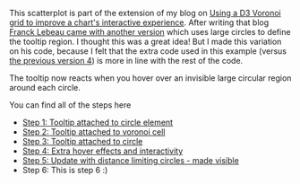 This scatterplot is part of the extension of my blog on [Using a D3 Voronoi grid to improve a chart's interactive experience](http://www.visualcinnamon.com/2015/07/voronoi.html). After writing that blog [Franck Lebeau came with another version](http://bl.ocks.org/Kcnarf/c6e9c98a55287e6cd03aae7080b9ec90) which uses large circles to define the tooltip region. I thought this was a great idea! But I made this variation on his code, because I felt that the extra code used in this example (versus [the previous version 4]((http://bl.ocks.org/nbremer/801c4bb101e86d19a1d0))) is more in line with the rest of the code.

The tooltip now reacts when you hover over an invisible large circular region around each circle.

You can find all of the steps here

- [Step 1: Tooltip attached to circle element](http://bl.ocks.org/nbremer/d5ef6c58f85aba2da48b)
- [Step 2: Tooltip attached to voronoi cell](http://bl.ocks.org/nbremer/65f03d1ebd1742196200)
- [Step 3: Tooltip attached to circle](http://bl.ocks.org/nbremer/c0ffc07b23b1c556a66b)
- [Step 4: Extra hover effects and interactivity](http://bl.ocks.org/nbremer/801c4bb101e86d19a1d0)
- [Step 5: Update with distance limiting circles - made visible](http://bl.ocks.org/nbremer/1ff72d1ab2340710d851c50f6ead7415)
- Step 6: This is step 6 :)
